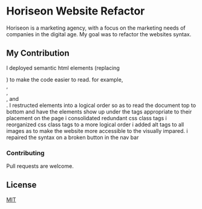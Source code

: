 # Horiseon Website Refactor

Horiseon is a marketing agency, with a focus on the marketing needs of companies in the digital age.
My goal was to refactor the websites syntax.


## My Contribution

I deployed semantic html elements (replacing <div>) to make the code easier to read.
for example, <section>, <aside>,<nav>, and <footer>.
I restructed elements into a logical order so as to read the document top to bottom
and have the elements show up under the tags appropriate to their placement on the page
i consolidated redundant css class tags 
i reorganized css class tags to a more logical order
i added alt tags to all images as to make the website more accessible to the visually impared.
i repaired the syntax on a broken button in the nav bar



### Contributing
Pull requests are welcome.

## License
[MIT](https://choosealicense.com/licenses/mit/)